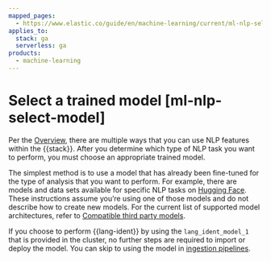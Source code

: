```yaml
---
mapped_pages:
  - https://www.elastic.co/guide/en/machine-learning/current/ml-nlp-select-model.html
applies_to:
  stack: ga
  serverless: ga
products:
  - machine-learning
---
```


# Select a trained model [ml-nlp-select-model]

Per the [Overview](ml-nlp-overview.md), there are multiple ways that you can use NLP features within the {{stack}}. After you determine which type of NLP task you want to perform, you must choose an appropriate trained model.

The simplest method is to use a model that has already been fine-tuned for the type of analysis that you want to perform. For example, there are models and data sets available for specific NLP tasks on [Hugging Face](https://huggingface.co/models). These instructions assume you’re using one of those models and do not describe how to create new models. For the current list of supported model architectures, refer to [Compatible third party models](ml-nlp-model-ref.md).

If you choose to perform {{lang-ident}} by using the `lang_ident_model_1` that is provided in the cluster, no further steps are required to import or deploy the model. You can skip to using the model in [ingestion pipelines](ml-nlp-inference.md).
